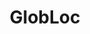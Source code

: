 ---
title: "GlobLoc"
excerpt: "GlobLoc is a graphics processing unit (GPU) based global fitting algorithm with flexible PSF modeling and parameter sharing, to extract maximum information from multi-channel single molecule data. Global fitting can substantially improve the 3D localization precision for biplane and 4Pi SMLM and color assignment for ratiometric multicolor imaging. The fitting speeds achieve ~35,000 fits/s on a standard GPU (NVIDIA RTX3090) for regions of interest (ROI) with a size of 13×13 pixels.<br/><img src='/images/globloc.jpg'>"
collection: software
redirect_to: https://github.com/Li-Lab-SUSTech/GlobLoc
---